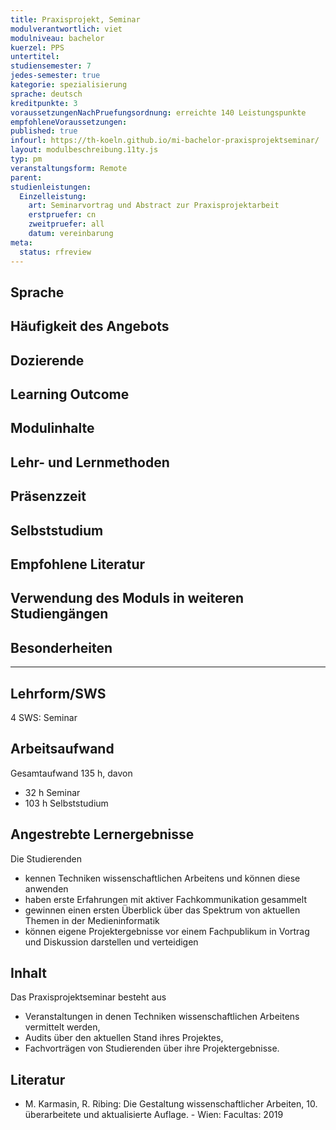 ```yaml
---
title: Praxisprojekt, Seminar
modulverantwortlich: viet
modulniveau: bachelor
kuerzel: PPS
untertitel:
studiensemester: 7
jedes-semester: true
kategorie: spezialisierung
sprache: deutsch
kreditpunkte: 3
voraussetzungenNachPruefungsordnung: erreichte 140 Leistungspunkte
empfohleneVoraussetzungen: 
published: true
infourl: https://th-koeln.github.io/mi-bachelor-praxisprojektseminar/
layout: modulbeschreibung.11ty.js
typ: pm
veranstaltungsform: Remote
parent:
studienleistungen:
  Einzelleistung:
    art: Seminarvortrag und Abstract zur Praxisprojektarbeit
    erstpruefer: cn
    zweitpruefer: all
    datum: vereinbarung
meta:
  status: rfreview    
---
```


## Sprache

## Häufigkeit des Angebots

## Dozierende

## Learning Outcome

## Modulinhalte

## Lehr- und Lernmethoden

## Präsenzzeit

## Selbststudium

## Empfohlene Literatur

## Verwendung des Moduls in weiteren Studiengängen

## Besonderheiten

---

## Lehrform/SWS
4 SWS: Seminar

## Arbeitsaufwand
Gesamtaufwand 135 h, davon 

* 32 h Seminar
* 103 h Selbststudium

## Angestrebte Lernergebnisse
Die Studierenden  

- kennen Techniken wissenschaftlichen Arbeitens und können diese anwenden
- haben erste Erfahrungen mit aktiver Fachkommunikation gesammelt
- gewinnen einen ersten Überblick über das Spektrum von aktuellen Themen in der Medieninformatik
- können eigene Projektergebnisse vor einem Fachpublikum in Vortrag und Diskussion darstellen und verteidigen

## Inhalt
Das Praxisprojektseminar besteht aus

- Veranstaltungen in denen Techniken wissenschaftlichen Arbeitens vermittelt werden,
- Audits über den aktuellen Stand ihres Projektes,
- Fachvorträgen von Studierenden über ihre Projektergebnisse.

## Literatur
- M. Karmasin, R. Ribing: Die Gestaltung wissenschaftlicher Arbeiten, 10. überarbeitete und aktualisierte Auflage. - Wien: Facultas: 2019

